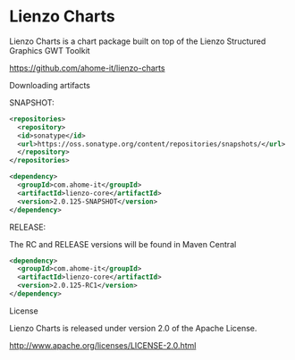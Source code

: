 Lienzo Charts
======

Lienzo Charts is a chart package built on top of the Lienzo Structured Graphics GWT Toolkit

https://github.com/ahome-it/lienzo-charts

Downloading artifacts

SNAPSHOT:

```xml
<repositories>
  <repository>
  <id>sonatype</id>
  <url>https://oss.sonatype.org/content/repositories/snapshots/</url>
  </repository>
</repositories>

<dependency>
  <groupId>com.ahome-it</groupId>
  <artifactId>lienzo-core</artifactId>
  <version>2.0.125-SNAPSHOT</version>
</dependency>
```

RELEASE:

The RC and RELEASE versions will be found in Maven Central

```xml
<dependency>
  <groupId>com.ahome-it</groupId>
  <artifactId>lienzo-core</artifactId>
  <version>2.0.125-RC1</version>
</dependency>
```

License

Lienzo Charts is released under version 2.0 of the Apache License.

http://www.apache.org/licenses/LICENSE-2.0.html
